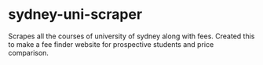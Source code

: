# sydney-uni-scraper
Scrapes all the courses of university of sydney along with fees.
Created this to make a fee finder website for prospective students and price comparison.
